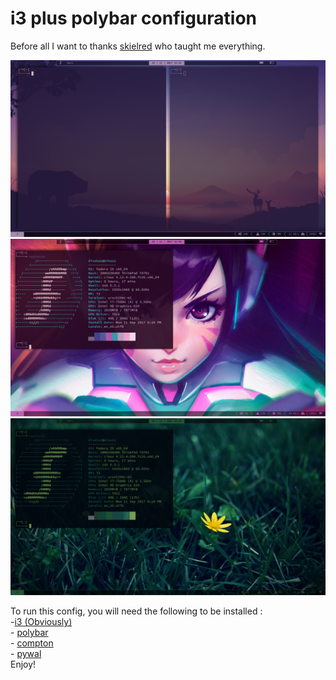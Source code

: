 # i3 plus polybar configuration
Before all I want to thanks [skielred](https://github.com/skielred/) who taught me everything.

![preview-1](https://github.com/Di-KaZ/Dotfiles/blob/master/screenshot/Screenshot_1.png)
![preview-2](https://github.com/Di-KaZ/Dotfiles/blob/master/screenshot/Screenshot_2.png)
![preview-3](https://github.com/Di-KaZ/Dotfiles/blob/master/screenshot/Screenshot_3.png)

To run this config, you will need the following to be installed :  
-[i3 (Obviously)](https://github.com/i3/i3)  
    - [polybar](https://github.com/jaagr/polybar)  
    - [compton](https://github.com/chjj/compton)  
    - [pywal](https://github.com/dylanaraps/pywal)  
Enjoy!
